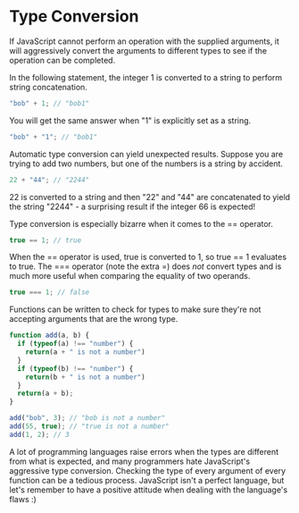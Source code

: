 # Type Conversion

If JavaScript cannot perform an operation with the supplied arguments, it will aggressively convert the arguments to different types to see if the operation can be completed.

In the following statement, the integer 1 is converted to a string to perform string concatenation.

```javascript
"bob" + 1; // "bob1"
```

You will get the same answer when "1" is explicitly set as a string.

```javascript
"bob" + "1"; // "bob1"
```

Automatic type conversion can yield unexpected results.  Suppose you are trying to add two numbers, but one of the numbers is a string by accident.

```javascript
22 + "44"; // "2244"
```

22 is converted to a string and then "22" and "44" are concatenated to yield the string "2244" - a surprising result if the integer 66 is expected!

Type conversion is especially bizarre when it comes to the == operator.

```javascript
true == 1; // true
```

When the == operator is used, true is converted to 1, so true == 1 evaluates to true.  The === operator (note the extra =) does *not* convert types and is much more useful when comparing the equality of two operands.

```javascript
true === 1; // false
```

Functions can be written to check for types to make sure they're not accepting arguments that are the wrong type.

```javascript
function add(a, b) {
  if (typeof(a) !== "number") {
    return(a + " is not a number")
  }
  if (typeof(b) !== "number") {
    return(b + " is not a number")
  }
  return(a + b);
}

add("bob", 3); // "bob is not a number"
add(55, true); // "true is not a number"
add(1, 2); // 3
```

A lot of programming languages raise errors when the types are different from what is expected, and many programmers hate JavaScript's aggressive type conversion.  Checking the type of every argument of every function can be a tedious process.  JavaScript isn't a perfect language, but let's remember to have a positive attitude when dealing with the language's flaws :)
